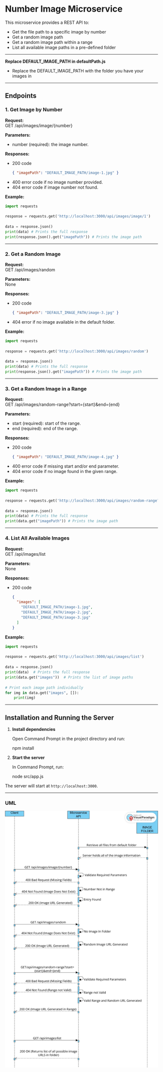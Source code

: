 # Number Image Microservice

This microservice provides a REST API to:
- Get the file path to a specific image by number
- Get a random image path
- Get a random image path within a range
- List all available image paths in a pre-defined folder

---

**Replace DEFAULT_IMAGE_PATH in defaultPath.js**

- Replace the DEFAULT_IMAGE_PATH with the folder you have your images in

---

## Endpoints


### 1. Get Image by Number

**Request:**  
GET /api/images/image/{number}  

**Parameters:**  
- number (required): the image number.

**Responses:**
- 200 code  
  ```json
  { "imagePath": "DEFAULT_IMAGE_PATH/image-1.jpg" }
  ```
- 400 error code if no image number provided.
- 404 error code if image number not found.

**Example:**
```python
import requests

response = requests.get('http://localhost:3000/api/images/image/1')

data = response.json()
print(data) # Prints the full response
print(response.json().get("imagePath")) # Prints the image path
```

---

### 2. Get a Random Image

**Request:**  
GET /api/images/random

**Parameters:**  
None

**Responses:**
- 200 code 
  ```json
  { "imagePath": "DEFAULT_IMAGE_PATH/image-3.jpg" }
  ```
- 404 error if no image available in the default folder.

**Example:**
```python
import requests

response = requests.get('http://localhost:3000/api/images/random')

data = response.json()
print(data) # Prints the full response
print(response.json().get("imagePath")) # Prints the image path
```

---

### 3. Get a Random Image in a Range

**Request:**  
GET /api/images/random-range?start={start}&end={end}

**Parameters:**  
- start (required): start of the range.
- end (required): end of the range.

**Responses:**
- 200 code  
  ```json
  { "imagePath": "DEFAULT_IMAGE_PATH/image-4.jpg" }
  ```
- 400 error code if missing start and/or end parameter.
- 404 error code if no image found in the given range.

**Example:**
```python
import requests

response = requests.get('http://localhost:3000/api/images/random-range?start=2&end=5')

data = response.json()
print(data) # Prints the full response
print(data.get("imagePath")) # Prints the image path
```

---

### 4. List All Available Images

**Request:**  
GET /api/images/list

**Parameters:**  
None

**Responses:**
- 200 code  
  ```json
  {
    "images": [
      "DEFAULT_IMAGE_PATH/image-1.jpg",
      "DEFAULT_IMAGE_PATH/image-2.jpg",
      "DEFAULT_IMAGE_PATH/image-3.jpg"
    ]
  }
  ```

**Example:**
```python
import requests

response = requests.get('http://localhost:3000/api/images/list')

data = response.json()
print(data)  # Prints the full response
print(data.get("images"))  # Prints the list of image paths

# Print each image path individually
for img in data.get("images", []):
    print(img)
```

---

## Installation and Running the Server

1. **Install dependencies**  

   Open Command Prompt in the project directory and run:

   npm install


2. **Start the server**  

   In Command Prompt, run:

   node src/app.js

The server will start at `http://localhost:3000`.

---

### **UML**

![UML Diagram](UML.jpg)